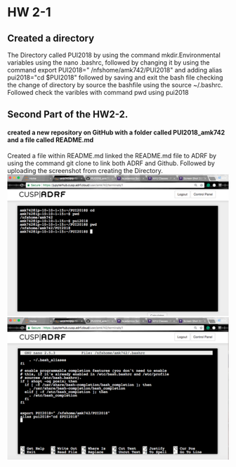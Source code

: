 # HW 2-1 
## Created a directory
The Directory called PUI2018 by using the command mkdir.Environmental variables using the nano .bashrc, followed by changing it by using the command export PUI2018=" /nfshome/amk742/PUI2018" and adding alias pui2018="cd $PUI2018" followed by saving and exit the bash file checking the change of directory by source the bashfile using the source ~/.bashrc. Followed check the varibles with command pwd using pui2018
## Second Part of the HW2-2. 
#### created a new repository on GitHub with a folder called PUI2018_amk742 and a file called README.md
Created a file within README.md linked the README.md file to ADRF by using the command 
git clone to link both ADRF and Github. Followed by uploading the screenshot from creating the Directory.  
![Alt text](../HW1_amk742/amk2.png)
![Alt text](../HW1_amk742/amk1.png)
